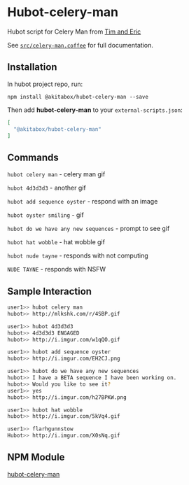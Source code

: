 # Hubot-celery-man

Hubot script for Celery Man from [Tim and Eric](https://www.youtube.com/watch?v=MHWBEK8w_YY)

See [`src/celery-man.coffee`](src/celery-man.coffee) for full documentation.

## Installation

In hubot project repo, run:

`npm install @akitabox/hubot-celery-man --save`

Then add **hubot-celery-man** to your `external-scripts.json`:

```json
[
  "@akitabox/hubot-celery-man"
]
```

## Commands
`hubot celery man` - celery man gif

`hubot 4d3d3d3` - another gif

`hubot add sequence oyster` - respond with an image

`hubot oyster smiling` - gif

`hubot do we have any new sequences` - prompt to see gif

`hubot hat wobble` - hat wobble gif

`hubot nude tayne` - responds with not computing

`NUDE TAYNE` - responds with NSFW

## Sample Interaction

```bash
user1>> hubot celery man
hubot>> http://mlkshk.com/r/4SBP.gif
```
```bash
user1>> hubot 4d3d3d3
hubot>> 4d3d3d3 ENGAGED
hubot>> http://i.imgur.com/w1qQO.gif
```
```bash
user1>> hubot add sequence oyster
hubot>> http://i.imgur.com/EH2CJ.png
```
```bash
user1>> hubot do we have any new sequences
hubot>> I have a BETA sequence I have been working on.
hubot>> Would you like to see it?
user1>> yes
hubot>> http://i.imgur.com/h27BPKW.png
```
```bash
user1>> hubot hat wobble
hubot>> http://i.imgur.com/5kVq4.gif
```
```bash
user1>> flarhgunnstow
Hubot>> http://i.imgur.com/X0sNq.gif
```

## NPM Module

[hubot-celery-man](https://www.npmjs.com/package/@akitabox/hubot-celery-man)
